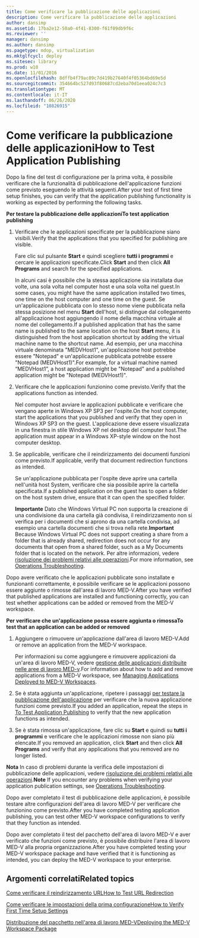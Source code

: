 ```yaml
---
title: Come verificare la pubblicazione delle applicazioni
description: Come verificare la pubblicazione delle applicazioni
author: dansimp
ms.assetid: 17ba2e12-50a0-4f41-8300-f61f09db9f6c
ms.reviewer: ''
manager: dansimp
ms.author: dansimp
ms.pagetype: mdop, virtualization
ms.mktglfcycl: deploy
ms.sitesec: library
ms.prod: w10
ms.date: 11/01/2016
ms.openlocfilehash: 8dffb4f79ac89c7d419b27640f4f05364bd69e5d
ms.sourcegitcommit: 354664bc527d93f80687cd2eba70d1eea024c7c3
ms.translationtype: MT
ms.contentlocale: it-IT
ms.lasthandoff: 06/26/2020
ms.locfileid: "10826915"
---
```

# <span data-ttu-id="67157-103">Come verificare la pubblicazione delle applicazioni</span><span class="sxs-lookup"><span data-stu-id="67157-103">How to Test Application Publishing</span></span>


<span data-ttu-id="67157-104">Dopo la fine del test di configurazione per la prima volta, è possibile verificare che la funzionalità di pubblicazione dell'applicazione funzioni come previsto eseguendo le attività seguenti.</span><span class="sxs-lookup"><span data-stu-id="67157-104">After your test of first time setup finishes, you can verify that the application publishing functionality is working as expected by performing the following tasks.</span></span>

<a href="" id="bkmk-apppub"></a>**<span data-ttu-id="67157-105">Per testare la pubblicazione delle applicazioni</span><span class="sxs-lookup"><span data-stu-id="67157-105">To test application publishing</span></span>**

1.  <span data-ttu-id="67157-106">Verificare che le applicazioni specificate per la pubblicazione siano visibili.</span><span class="sxs-lookup"><span data-stu-id="67157-106">Verify that the applications that you specified for publishing are visible.</span></span>

    <span data-ttu-id="67157-107">Fare clic sul pulsante **Start** e quindi scegliere **tutti i programmi** e cercare le applicazioni specificate.</span><span class="sxs-lookup"><span data-stu-id="67157-107">Click **Start** and then click **All Programs** and search for the specified applications.</span></span>

    <span data-ttu-id="67157-108">In alcuni casi è possibile che la stessa applicazione sia installata due volte, una sola volta nel computer host e una sola volta nel guest.</span><span class="sxs-lookup"><span data-stu-id="67157-108">In some cases, you might have the same application installed two times, one time on the host computer and one time on the guest.</span></span> <span data-ttu-id="67157-109">Se un'applicazione pubblicata con lo stesso nome viene pubblicata nella stessa posizione nel menu **Start** dell'host, si distingue dal collegamento all'applicazione host aggiungendo il nome della macchina virtuale al nome del collegamento.</span><span class="sxs-lookup"><span data-stu-id="67157-109">If a published application that has the same name is published to the same location on the host **Start** menu, it is distinguished from the host application shortcut by adding the virtual machine name to the shortcut name.</span></span> <span data-ttu-id="67157-110">Ad esempio, per una macchina virtuale denominata "MEDVHost1", un'applicazione host potrebbe essere "Notepad" e un'applicazione pubblicata potrebbe essere "Notepad (MEDVHost1)".</span><span class="sxs-lookup"><span data-stu-id="67157-110">For example, for a virtual machine named “MEDVHost1”, a host application might be "Notepad" and a published application might be "Notepad (MEDVHost1)".</span></span>

2.  <span data-ttu-id="67157-111">Verificare che le applicazioni funzionino come previsto.</span><span class="sxs-lookup"><span data-stu-id="67157-111">Verify that the applications function as intended.</span></span>

    <span data-ttu-id="67157-112">Nel computer host avviare le applicazioni pubblicate e verificare che vengano aperte in Windows XP SP3 per l'ospite.</span><span class="sxs-lookup"><span data-stu-id="67157-112">On the host computer, start the applications that you published and verify that they open in Windows XP SP3 on the guest.</span></span> <span data-ttu-id="67157-113">L'applicazione deve essere visualizzata in una finestra in stile Windows XP nel desktop del computer host.</span><span class="sxs-lookup"><span data-stu-id="67157-113">The application must appear in a Windows XP-style window on the host computer desktop.</span></span>

3.  <span data-ttu-id="67157-114">Se applicabile, verificare che il reindirizzamento dei documenti funzioni come previsto.</span><span class="sxs-lookup"><span data-stu-id="67157-114">If applicable, verify that document redirection functions as intended.</span></span>

    <span data-ttu-id="67157-115">Se un'applicazione pubblicata per l'ospite deve aprire una cartella nell'unità host System, verificare che sia possibile aprire la cartella specificata.</span><span class="sxs-lookup"><span data-stu-id="67157-115">If a published application on the guest has to open a folder on the host system drive, ensure that it can open the specified folder.</span></span>

    <span data-ttu-id="67157-116">**Importante**  Dato che Windows Virtual PC non supporta la creazione di una condivisione da una cartella già condivisa, il reindirizzamento non si verifica per i documenti che si aprono da una cartella condivisa, ad esempio una cartella documenti che si trova nella rete.</span><span class="sxs-lookup"><span data-stu-id="67157-116">**Important** Because Windows Virtual PC does not support creating a share from a folder that is already shared, redirection does not occur for any documents that open from a shared folder, such as a My Documents folder that is located on the network.</span></span> <span data-ttu-id="67157-117">Per altre informazioni, vedere [risoluzione dei problemi relativi alle operazioni](operations-troubleshooting-medv2.md).</span><span class="sxs-lookup"><span data-stu-id="67157-117">For more information, see [Operations Troubleshooting](operations-troubleshooting-medv2.md).</span></span>

<span data-ttu-id="67157-118">Dopo avere verificato che le applicazioni pubblicate sono installate e funzionanti correttamente, è possibile verificare se le applicazioni possono essere aggiunte o rimosse dall'area di lavoro MED-V.</span><span class="sxs-lookup"><span data-stu-id="67157-118">After you have verified that published applications are installed and functioning correctly, you can test whether applications can be added or removed from the MED-V workspace.</span></span>

**<span data-ttu-id="67157-119">Per verificare che un'applicazione possa essere aggiunta o rimossa</span><span class="sxs-lookup"><span data-stu-id="67157-119">To test that an application can be added or removed</span></span>**

1.  <span data-ttu-id="67157-120">Aggiungere o rimuovere un'applicazione dall'area di lavoro MED-V.</span><span class="sxs-lookup"><span data-stu-id="67157-120">Add or remove an application from the MED-V workspace.</span></span>

    <span data-ttu-id="67157-121">Per informazioni su come aggiungere e rimuovere applicazioni da un'area di lavoro MED-V, vedere [gestione delle applicazioni distribuite nelle aree di lavoro MED-v](managing-applications-deployed-to-med-v-workspaces.md).</span><span class="sxs-lookup"><span data-stu-id="67157-121">For information about how to add and remove applications from a MED-V workspace, see [Managing Applications Deployed to MED-V Workspaces](managing-applications-deployed-to-med-v-workspaces.md).</span></span>

2.  <span data-ttu-id="67157-122">Se è stata aggiunta un'applicazione, ripetere i passaggi [per testare la pubblicazione dell'applicazione](#bkmk-apppub) per verificare che la nuova applicazione funzioni come previsto.</span><span class="sxs-lookup"><span data-stu-id="67157-122">If you added an application, repeat the steps in [To Test Application Publishing](#bkmk-apppub) to verify that the new application functions as intended.</span></span>

3.  <span data-ttu-id="67157-123">Se è stata rimossa un'applicazione, fare clic su **Start** e quindi su **tutti i programmi** e verificare che le applicazioni rimosse non siano più elencate.</span><span class="sxs-lookup"><span data-stu-id="67157-123">If you removed an application, click **Start** and then click **All Programs** and verify that any applications that you removed are no longer listed.</span></span>

<span data-ttu-id="67157-124">**Nota**  In caso di problemi durante la verifica delle impostazioni di pubblicazione delle applicazioni, vedere [risoluzione dei problemi relativi alle operazioni](operations-troubleshooting-medv2.md).</span><span class="sxs-lookup"><span data-stu-id="67157-124">**Note** If you encounter any problems when verifying your application publication settings, see [Operations Troubleshooting](operations-troubleshooting-medv2.md).</span></span>

<span data-ttu-id="67157-125">Dopo aver completato il test di pubblicazione delle applicazioni, è possibile testare altre configurazioni dell'area di lavoro MED-V per verificare che funzionino come previsto.</span><span class="sxs-lookup"><span data-stu-id="67157-125">After you have completed testing application publishing, you can test other MED-V workspace configurations to verify that they function as intended.</span></span>

<span data-ttu-id="67157-126">Dopo aver completato il test del pacchetto dell'area di lavoro MED-V e aver verificato che funzioni come previsto, è possibile distribuire l'area di lavoro MED-V alla propria organizzazione.</span><span class="sxs-lookup"><span data-stu-id="67157-126">After you have completed testing your MED-V workspace package and have verified that it is functioning as intended, you can deploy the MED-V workspace to your enterprise.</span></span>

## <span data-ttu-id="67157-127">Argomenti correlati</span><span class="sxs-lookup"><span data-stu-id="67157-127">Related topics</span></span>

[<span data-ttu-id="67157-128">Come verificare il reindirizzamento URL</span><span class="sxs-lookup"><span data-stu-id="67157-128">How to Test URL Redirection</span></span>](how-to-test-url-redirection.md)

[<span data-ttu-id="67157-129">Come verificare le impostazioni della prima configurazione</span><span class="sxs-lookup"><span data-stu-id="67157-129">How to Verify First Time Setup Settings</span></span>](how-to-verify-first-time-setup-settings.md)

[<span data-ttu-id="67157-130">Distribuzione del pacchetto nell'area di lavoro MED-V</span><span class="sxs-lookup"><span data-stu-id="67157-130">Deploying the MED-V Workspace Package</span></span>](deploying-the-med-v-workspace-package.md)

 

 





